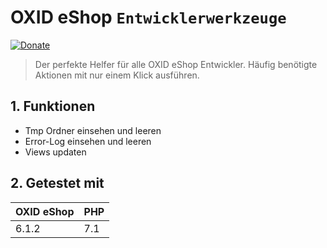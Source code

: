 # OXID eShop ``Entwicklerwerkzeuge``

[![Donate](https://img.shields.io/badge/Donate-PayPal-green.svg)](https://www.paypal.me/PTMarkus)

> Der perfekte Helfer für alle OXID eShop Entwickler. Häufig benötigte Aktionen mit nur einem Klick ausführen.

## 1. Funktionen

- Tmp Ordner einsehen und leeren
- Error-Log einsehen und leeren
- Views updaten

## 2. Getestet mit

| OXID eShop        | PHP       |
| ----------------- | ----------|
| 6.1.2             | 7.1       |